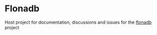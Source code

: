 # Flonadb
Host project for documentation, discussions and issues for the [flonadb](http://flonadb.com) project
